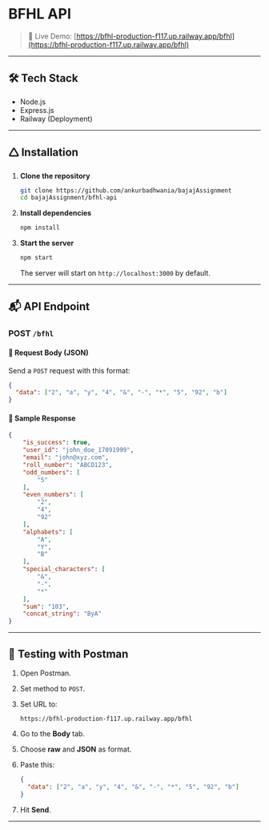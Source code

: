 # BFHL API

> 🚀 Live Demo: [https://bfhl-production-f117.up.railway.app/bfhl](https://bfhl-production-f117.up.railway.app/bfhl)

---

## 🛠 Tech Stack

* Node.js
* Express.js
* Railway (Deployment)

---

## 🛆 Installation

1. **Clone the repository**

   ```bash
   git clone https://github.com/ankurbadhwania/bajajAssignment
   cd bajajAssignment/bfhl-api
   ```

2. **Install dependencies**

   ```bash
   npm install
   ```

3. **Start the server**

   ```bash
   npm start
   ```

   The server will start on `http://localhost:3000` by default.

---

## 📬 API Endpoint

### POST `/bfhl`

#### 📅 Request Body (JSON)

Send a `POST` request with this format:

```json
{
  "data": ["2", "a", "y", "4", "&", "-", "*", "5", "92", "b"]
}
```

#### 📄 Sample Response

```json
{
    "is_success": true,
    "user_id": "john_doe_17091999",
    "email": "john@xyz.com",
    "roll_number": "ABCD123",
    "odd_numbers": [
        "5"
    ],
    "even_numbers": [
        "2",
        "4",
        "92"
    ],
    "alphabets": [
        "A",
        "Y",
        "B"
    ],
    "special_characters": [
        "&",
        "-",
        "*"
    ],
    "sum": "103",
    "concat_string": "ByA"
}
```

---

## 🧪 Testing with Postman

1. Open Postman.
2. Set method to `POST`.
3. Set URL to:

   ```
   https://bfhl-production-f117.up.railway.app/bfhl
   ```
4. Go to the **Body** tab.
5. Choose **raw** and **JSON** as format.
6. Paste this:

   ```json
   {
     "data": ["2", "a", "y", "4", "&", "-", "*", "5", "92", "b"]
   }
   ```
7. Hit **Send**.

---

